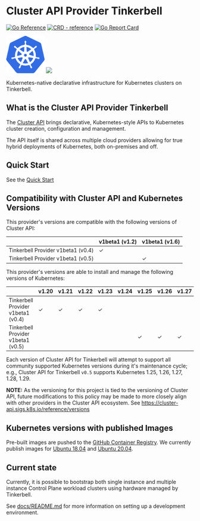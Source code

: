# Cluster API Provider Tinkerbell

[![Go Reference](https://pkg.go.dev/badge/github.com/tinkerbell/tinkerbell/capt.svg)](https://pkg.go.dev/github.com/tinkerbell/tinkerbell/capt)
[![CRD - reference](https://img.shields.io/badge/CRD-reference-2ea44f)](https://doc.crds.dev/github.com/tinkerbell/tinkerbell/capt)
[![Go Report Card](https://goreportcard.com/badge/github.com/tinkerbell/tinkerbell/capt)](https://goreportcard.com/report/github.com/tinkerbell/tinkerbell/capt)

<a href="https://kubernetes.io"><img src="https://github.com/kubernetes/kubernetes/raw/master/logo/logo.png"  height="100"></a>
<a href="https://tinkerbell.org"><img src="https://raw.githubusercontent.com/tinkerbell/artwork/main/Tinkerbell-Logo-Landscape-Dark.png" height="100"></a>

Kubernetes-native declarative infrastructure for Kubernetes clusters on Tinkerbell.

## What is the Cluster API Provider Tinkerbell

The [Cluster API][cluster_api] brings declarative, Kubernetes-style APIs to Kubernetes
cluster creation, configuration and management.

The API itself is shared across multiple cloud providers allowing for true hybrid
deployments of Kubernetes, both on-premises and off.

## Quick Start

See the [Quick Start](docs/QUICK-START.md)

## Compatibility with Cluster API and Kubernetes Versions

This provider's versions are compatible with the following versions of Cluster API:

|                                    | v1beta1 (v1.2) | v1beta1 (v1.6) |
| ---------------------------------- | -------------- | -------------- |
| Tinkerbell Provider v1beta1 (v0.4) | ✓              |                |
| Tinkerbell Provider v1beta1 (v0.5) |                | ✓              |

This provider's versions are able to install and manage the following versions of Kubernetes:

|                                     | v1.20 | v1.21 | v1.22 | v1.23 | v1.24 | v1.25 | v1.26 | v1.27 | v1.28 | v1.29 |
| ----------------------------------- | ----- | ----- | ----- | ----- | ----- | ----- | ----- | ----- | ----- | ----- |
| Tinkerbell Provider v1beta1 (v0.4)  | ✓     | ✓     | ✓     | ✓     |       |       |       |       |       |       |
| Tinkerbell Provider v1beta1 (v0.5)  |       |       |       |       |       | ✓     | ✓     | ✓     | ✓     | ✓     |

Each version of Cluster API for Tinkerbell will attempt to support all community supported Kubernetes versions during it's maintenance cycle; e.g., Cluster API for Tinkerbell `v0.5` supports Kubernetes 1.25, 1.26, 1.27, 1.28, 1.29.

**NOTE:** As the versioning for this project is tied to the versioning of Cluster API, future modifications to this
policy may be made to more closely align with other providers in the Cluster API ecosystem. See https://cluster-api.sigs.k8s.io/reference/versions

## Kubernetes versions with published Images

Pre-built images are pushed to the [GitHub Container Registry](https://github.com/orgs/tinkerbell/packages?repo_name=cluster-api-provider-tinkerbell). We currently publish images for [Ubuntu 18.04](https://github.com/tinkerbell/tinkerbell/capt/pkgs/container/cluster-api-provider-tinkerbell%2Fubuntu-1804) and [Ubuntu 20.04](https://github.com/tinkerbell/tinkerbell/capt/pkgs/container/cluster-api-provider-tinkerbell%2Fubuntu-2004).

## Current state

Currently, it is possible to bootstrap both single instance and multiple instance Control Plane
workload clusters using hardware managed by Tinkerbell.

See [docs/README.md](docs/README.md) for more information on setting up a development
environment.

<!-- links -->
[cluster_api]: https://cluster-api.sigs.k8s.io
